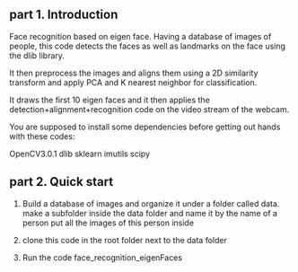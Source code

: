 ## part 1. Introduction

Face recognition based on eigen face. 
Having a database of images of people, this code detects the faces as well as landmarks on the face using the dlib library.

It then preprocess the images and aligns them using a 2D similarity transform and apply PCA and K nearest neighbor for classification.

It draws the first 10 eigen faces and it then applies the detection+alignment+recognition code on the video stream of the webcam.
 
You are supposed  to install some dependencies before getting out hands with these codes:

OpenCV3.0.1
dlib
sklearn
imutils
scipy

## part 2. Quick start

1. Build a database of images and organize it under a folder called data.
   make a subfolder inside the data folder and name it by the name of a person
   put all the images of this person inside

2. clone this code in the root folder next to the data folder

3. Run the code face_recognition_eigenFaces
